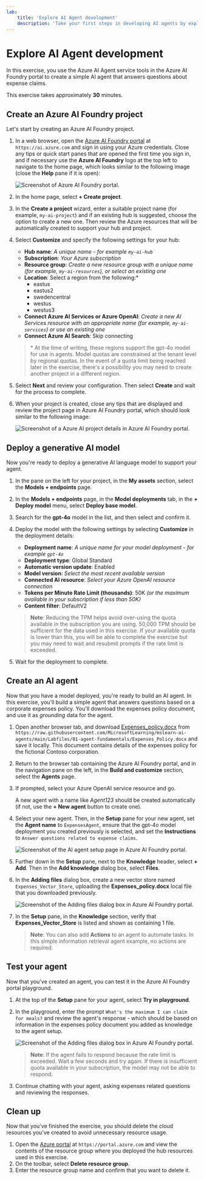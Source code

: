 ```yaml
---
lab:
    title: 'Explore AI Agent development'
    description: 'Take your first steps in developing AI agents by exploring the Azure AI Agent service tools in the Azure AI Foundry portal.'
---
```


# Explore AI Agent development

In this exercise, you use the Azure AI Agent service tools in the Azure AI Foundry portal to create a simple AI agent that answers questions about expense claims.

This exercise takes approximately **30** minutes.

## Create an Azure AI Foundry project

Let's start by creating an Azure AI Foundry project.

1. In a web browser, open the [Azure AI Foundry portal](https://ai.azure.com) at `https://ai.azure.com` and sign in using your Azure credentials. Close any tips or quick start panes that are opened the first time you sign in, and if necessary use the **Azure AI Foundry** logo at the top left to navigate to the home page, which looks similar to the following image (close the **Help** pane if it is open):

    ![Screenshot of Azure AI Foundry portal.](./Media/ai-foundry-home.png)

1. In the home page, select **+ Create project**.
1. In the **Create a project** wizard, enter a suitable project name (for example, `my-ai-project`) and if an existing hub is suggested, choose the option to create a new one. Then review the Azure resources that will be automatically created to support your hub and project.
1. Select **Customize** and specify the following settings for your hub:
    - **Hub name**: *A unique name - for example `my-ai-hub`*
    - **Subscription**: *Your Azure subscription*
    - **Resource group**: *Create a new resource group with a unique name (for example, `my-ai-resources`), or select an existing one*
    - **Location**: Select a region from the following:\*
        - eastus
        - eastus2
        - swedencentral
        - westus
        - westus3
    - **Connect Azure AI Services or Azure OpenAI**: *Create a new AI Services resource with an appropriate name (for example, `my-ai-services`) or use an existing one*
    - **Connect Azure AI Search**: Skip connecting

    > \* At the time of writing, these regions support the gpt-4o model for use in agents. Model quotas are constrained at the tenant level by regional quotas. In the event of a quota limit being reached later in the exercise, there's a possibility you may need to create another project in a different region.

1. Select **Next** and review your configuration. Then select **Create** and wait for the process to complete.
1. When your project is created, close any tips that are displayed and review the project page in Azure AI Foundry portal, which should look similar to the following image:

    ![Screenshot of a Azure AI project details in Azure AI Foundry portal.](./Media/ai-foundry-project.png)

## Deploy a generative AI model

Now you're ready to deploy a generative AI language model to support your agent.

1. In the pane on the left for your project, in the **My assets** section, select the **Models + endpoints** page.
1. In the **Models + endpoints** page, in the **Model deployments** tab, in the **+ Deploy model** menu, select **Deploy base model**.
1. Search for the **gpt-4o** model in the list, and then select and confirm it.
1. Deploy the model with the following settings by selecting **Customize** in the deployment details:
    - **Deployment name**: *A unique name for your model deployment - for example `gpt-4o`*
    - **Deployment type**: Global Standard
    - **Automatic version update**: Enabled
    - **Model version**: *Select the most recent available version*
    - **Connected AI resource**: *Select your Azure OpenAI resource connection*
    - **Tokens per Minute Rate Limit (thousands)**: 50K *(or the maximum available in your subscription if less than 50K)*
    - **Content filter**: DefaultV2

    > **Note**: Reducing the TPM helps avoid over-using the quota available in the subscription you are using. 50,000 TPM should be sufficient for the data used in this exercise. If your available quota is lower than this, you will be able to complete the exercise but you may need to wait and resubmit prompts if the rate limit is exceeded.

1. Wait for the deployment to complete.

## Create an AI agent

Now that you have a model deployed, you're ready to build an AI agent. In this exercise, you'll build a simple agent that answers questions based on a corporate expenses policy. You'll download the expenses policy document, and use it as *grounding* data for the agent.

1. Open another browser tab, and download [Expenses_policy.docx](https://raw.githubusercontent.com/MicrosoftLearning/mslearn-ai-agents/main/Labfiles/01-agent-fundamentals/Expenses_Policy.docx) from `https://raw.githubusercontent.com/MicrosoftLearning/mslearn-ai-agents/main/Labfiles/01-agent-fundamentals/Expenses_Policy.docx` and save it locally. This document contains details of the expenses policy for the fictional Contoso corporation.
1. Return to the browser tab containing the Azure AI Foundry portal, and in the navigation pane on the left, in the **Build and customize** section, select the **Agents** page.
1. If prompted, select your Azure OpenAI service resource and go.

    A new agent with a name like *Agent123* should be created automatically (if not, use the **+ New agent** button to create one).

1. Select your new agent. Then, in the **Setup** pane for your new agent, set the **Agent name** to `ExpensesAgent`, ensure that the gpt-4o model deployment you created previously is selected, and set the **Instructions** to `Answer questions related to expense claims`.

    ![Screenshot of the AI agent setup page in Azure AI Foundry portal.](./Media/ai-agent-setup.png)

1. Further down in the **Setup** pane, next to the **Knowledge** header, select **+ Add**. Then in the **Add knowledge** dialog box, select **Files**.
1. In the **Adding files** dialog box, create a new vector store named `Expenses_Vector_Store`, uploading the **Expenses_policy.docx** local file that you downloaded previously.

    ![Screenshot of the Adding files dialog box in Azure AI Foundry portal.](./Media/ai-agent-add-files.png)

1. In the **Setup** pane, in the **Knowledge** section, verify that **Expenses_Vector_Store** is listed and shown as containing 1 file.

    > **Note**: You can also add **Actions** to an agent to automate tasks. In this simple information retrieval agent example, no actions are required.

## Test your agent

Now that you've created an agent, you can test it in the Azure AI Foundry portal playground.

1. At the top of the **Setup** pane for your agent, select **Try in playground**.
1. In the playground, enter the prompt `What's the maximum I can claim for meals?` and review the agent's response - which should be based on information in the expenses policy document you added as knowledge to the agent setup.

    ![Screenshot of the Adding files dialog box in Azure AI Foundry portal.](./Media/ai-agent-playground.png)

    > **Note**: If the agent fails to respond because the rate limit is exceeded. Wait a few seconds and try again. If there is insufficient quota available in your subscription, the model may not be able to respond.

1. Continue chatting with your agent, asking expenses related questions and reviewing the responses.

## Clean up

Now that you've finished the exercise, you should delete the cloud resources you've created to avoid unnecessary resource usage.

1. Open the [Azure portal](https://portal.azure.com) at `https://portal.azure.com` and view the contents of the resource group where you deployed the hub resources used in this exercise.
1. On the toolbar, select **Delete resource group**.
1. Enter the resource group name and confirm that you want to delete it.
